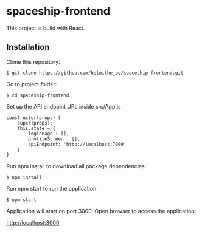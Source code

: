 # spaceship-frontend

This project is build with React.

## Installation

Clone this repository:
```
$ git clone https://github.com/helmithejoe/spaceship-frontend.git
```
Go to project folder:
```
$ cd spaceship-frontend
```
Set up the API endpoint URL inside src/App.js
```
constructor(props) {
    super(props);
    this.state = {
        loginPage : [],
        profileScreen : [],
        apiEndpoint: 'http://localhost:7000'
    }
}
```
Run npm install to download all package dependencies:
```
$ npm install
```
Run npm start to run the application:
```
$ npm start
```
Application will start on port 3000. Open browser to access the application:

[http://localhost:3000](http://localhost:3000)